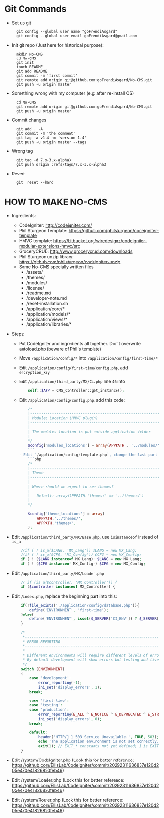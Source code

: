 Git Commands
============

* Set up git

        git config --global user.name "goFrendiAsgard"
        git config --global user.email goFrendiAsgard@gmail.com

* Init git repo (Just here for historical purpose):

        mkdir No-CMS
        cd No-CMS
        git init
        touch README
        git add README
        git commit -m 'first commit'
        git remote add origin git@github.com:goFrendiAsgard/No-CMS.git
        git push -u origin master

* Something wrong with my computer (e.g: after re-install OS)

        cd No-CMS
        git remote add origin git@github.com:goFrendiAsgard/No-CMS.git
        git push -u origin master

* Commit changes

        git add . -A
        git commit -m 'the comment'
        git tag -a v1.4 -m 'version 1.4'
        git push -u origin master --tags

* Wrong tag

        git tag -d 7.x-3.x-alpha3
        git push origin :refs/tags/7.x-3.x-alpha3

* Revert

        git  reset --hard


HOW TO MAKE NO-CMS 
===================

* Ingredients:
    - CodeIgniter: http://codeigniter.com/
    - Phil Sturgeon Template: https://github.com/philsturgeon/codeigniter-template
    - HMVC template: https://bitbucket.org/wiredesignz/codeigniter-modular-extensions-hmvc/src
    - GroceryCRUD: http://www.grocerycrud.com/downloads
    - Phil Sturgeon unzip library: https://github.com/philsturgeon/codeigniter-unzip
    - Some No-CMS specially written files:
        - /assets/
        - /themes/
        - /modules/
        - /license/
        - /readme.md
        - /developer-note.md
        - /reset-installation.sh
        - /application/core/*
        - /application/models/*
        - /application/views/*
        - /application/libraries/*
* Steps:
    - Put CodeIgniter and ingredients all together. Don't overwrite autoload.php (beware of Phil's template)
    - Move `/application/config/*` into `/application/config/first-time/*`
    - Edit `/application/config/first-time/config.php`, add `encryption_key`
    - Edit `/application/third_party/MX/Ci.php` line `46` into

        ```php
            self::$APP = CMS_Controller::get_instance();
        ```

    - Edit `/application/config/config.php`, add this code:

        ```php
            /*
            |--------------------------------------------------------------------------
            | Modules Location (HMVC plugin)
            |--------------------------------------------------------------------------
            |
            | The modules location is put outside application folder
            |
            */
            $config['modules_locations'] = array(APPPATH . '../modules/' => '../../modules/');
            ```
        - Edit `/application/config/template.php`, change the last part into:
            ```php
            /*
            |--------------------------------------------------------------------------
            | Theme
            |--------------------------------------------------------------------------
            |
            | Where should we expect to see themes?
            |
            |	Default: array(APPPATH.'themes/' => '../themes/')
            |
            */

            $config['theme_locations'] = array(	
                APPPATH.'../themes/',
                APPPATH.'themes/',
            );
        ```

* Edit `/application/third_party/MX/Base.php`, use `isinstanceof` instead of `is_a`

    ```php
        //if ( ! is_a($LANG, 'MX_Lang')) $LANG = new MX_Lang;
        //if ( ! is_a($CFG, 'MX_Config')) $CFG = new MX_Config;
        if ( ! ($LANG instanceof MX_Lang)) $LANG = new MX_Lang;
        if ( ! ($CFG instanceof MX_Config)) $CFG = new MX_Config;
    ```

* Edit `/application/third_party/MX/Loader.php`

    ```php
        // if (is_a($controller, 'MX_Controller')) {
        if ($controller instanceof MX_Controller) {
    ```

* Edit `/index.php`, replace the beginning part into this:

    ```php
        if(!file_exists('./application/config/database.php')){
            define('ENVIRONMENT', 'first-time');
        }else{
            define('ENVIRONMENT', isset($_SERVER['CI_ENV']) ? $_SERVER['CI_ENV'] : 'development');
        }

        /*
         *---------------------------------------------------------------
         * ERROR REPORTING
         *---------------------------------------------------------------
         *
         * Different environments will require different levels of error reporting.
         * By default development will show errors but testing and live will hide them.
         */
        switch (ENVIRONMENT)
        {
            case 'development':
                error_reporting(-1);
                ini_set('display_errors', 1);
            break;

            case 'first-time':
            case 'testing':
            case 'production':
                error_reporting(E_ALL ^ E_NOTICE ^ E_DEPRECATED ^ E_STRICT);
                ini_set('display_errors', 0);
            break;

            default:
                header('HTTP/1.1 503 Service Unavailable.', TRUE, 503);
                echo 'The application environment is not set correctly.';
                exit(1); // EXIT_* constants not yet defined; 1 is EXIT_ERROR, a generic error.
        }
    ```
    
* Edit /system/CodeIgniter.php (Look this for better reference: https://github.com/EllisLab/CodeIgniter/commit/20292311636837e120d205e470e41826820feb46)
* Edit /system/Loader.php (Look this for better reference: https://github.com/EllisLab/CodeIgniter/commit/20292311636837e120d205e470e41826820feb46)
* Edit /system/Router.php (Look this for better reference: https://github.com/EllisLab/CodeIgniter/commit/20292311636837e120d205e470e41826820feb46)
